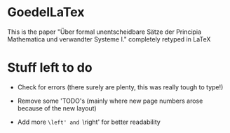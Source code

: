 # GoedelLaTex
This is the paper "Über formal unentscheidbare Sätze der Principia Mathematica und verwandter Systeme I." completely retyped in LaTeX

# Stuff left to do

- Check for errors (there surely are plenty, this was really tough to type!)

- Remove some 'TODO's (mainly where new page numbers arose because of the new layout)

- Add more `\left' and `\right' for better readability

